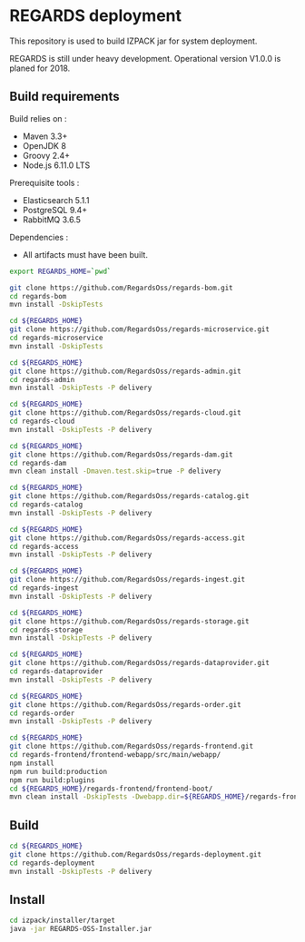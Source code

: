 # REGARDS deployment

This repository is used to build IZPACK jar for system deployment.

REGARDS is still under heavy development. Operational version V1.0.0 is planed for 2018.

## Build requirements

Build relies on :
* Maven 3.3+
* OpenJDK 8
* Groovy 2.4+
* Node.js 6.11.0 LTS

Prerequisite tools :
* Elasticsearch 5.1.1
* PostgreSQL 9.4+
* RabbitMQ 3.6.5

Dependencies : 
* All artifacts must have been built.

```bash
export REGARDS_HOME=`pwd`

git clone https://github.com/RegardsOss/regards-bom.git
cd regards-bom
mvn install -DskipTests

cd ${REGARDS_HOME}
git clone https://github.com/RegardsOss/regards-microservice.git
cd regards-microservice
mvn install -DskipTests

cd ${REGARDS_HOME}
git clone https://github.com/RegardsOss/regards-admin.git
cd regards-admin
mvn install -DskipTests -P delivery

cd ${REGARDS_HOME}
git clone https://github.com/RegardsOss/regards-cloud.git
cd regards-cloud
mvn install -DskipTests -P delivery 

cd ${REGARDS_HOME}
git clone https://github.com/RegardsOss/regards-dam.git
cd regards-dam
mvn clean install -Dmaven.test.skip=true -P delivery

cd ${REGARDS_HOME}
git clone https://github.com/RegardsOss/regards-catalog.git
cd regards-catalog
mvn install -DskipTests -P delivery

cd ${REGARDS_HOME}
git clone https://github.com/RegardsOss/regards-access.git
cd regards-access
mvn install -DskipTests -P delivery

cd ${REGARDS_HOME}
git clone https://github.com/RegardsOss/regards-ingest.git
cd regards-ingest
mvn install -DskipTests -P delivery

cd ${REGARDS_HOME}
git clone https://github.com/RegardsOss/regards-storage.git
cd regards-storage
mvn install -DskipTests -P delivery

cd ${REGARDS_HOME}
git clone https://github.com/RegardsOss/regards-dataprovider.git
cd regards-dataprovider
mvn install -DskipTests -P delivery

cd ${REGARDS_HOME}
git clone https://github.com/RegardsOss/regards-order.git
cd regards-order
mvn install -DskipTests -P delivery

cd ${REGARDS_HOME}
git clone https://github.com/RegardsOss/regards-frontend.git
cd regards-frontend/frontend-webapp/src/main/webapp/
npm install
npm run build:production
npm run build:plugins
cd ${REGARDS_HOME}/regards-frontend/frontend-boot/
mvn clean install -DskipTests -Dwebapp.dir=${REGARDS_HOME}/regards-frontend/frontend-webapp
```

## Build

```bash
cd ${REGARDS_HOME}
git clone https://github.com/RegardsOss/regards-deployment.git
cd regards-deployment
mvn install -DskipTests -P delivery
```

## Install

```bash
cd izpack/installer/target
java -jar REGARDS-OSS-Installer.jar
```